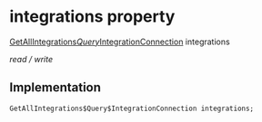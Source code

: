 


# integrations property






[GetAllIntegrations$Query$IntegrationConnection](../../graphql_accounts_account_queries.graphql/GetAllIntegrations$Query$IntegrationConnection-class.md) integrations
  
_read / write_






## Implementation

```dart
GetAllIntegrations$Query$IntegrationConnection integrations;


```







